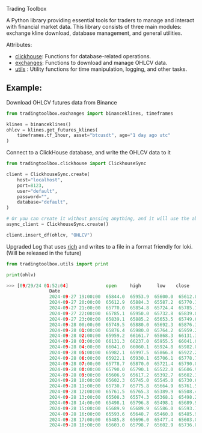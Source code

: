 Trading Toolbox

A Python library providing essential tools for traders to manage and interact with financial market data.
This library consists of three main modules: exchange kline download, database management, and general utilities.

Attributes:

- [clickhouse](reference/tradingtoolbox/clickhouse/__init__/): Functions for database-related operations.
- [exchanges](reference/tradingtoolbox/clickhouse/__init__/): Functions to download and manage OHLCV data.
- [utils](reference/tradingtoolbox/clickhouse/__init__/) : Utility functions for time manipulation, logging, and other tasks.


## Example:

Download OHLCV futures data from Binance

```python
from tradingtoolbox.exchanges import binanceklines, timeframes

klines = binanceklines()
ohlcv = klines.get_futures_klines(
    timeframes.tf_1hour, asset="btcusdt", ago="1 day ago utc"
)
```

Connect to a ClickHouse database, and write the OHLCV data to it

```python
from tradingtoolbox.clickhouse import ClickhouseSync

client = ClickhouseSync.create(
    host="localhost",
    port=8123,
    user="default",
    password="",
    database="default",
)

# Or you can create it without passing anything, and it will use the above defaults
async_client = ClickhouseSync.create()

client.insert_df(ohlcv, "OHLCV")
```

Upgraded Log that uses [rich](https://rich.readthedocs.io/en/stable/introduction.html) and writes to a file in a format friendly for loki. (Will be released in the future)

```python
from tradingtoolbox.utils import print

print(ohlv)

>>> [09/29/24 01:52:04]              open     high      low    close    volume    asset timeframe
                Date
                2024-09-27 19:00:00  65844.0  65953.9  65600.0  65612.8  5857.933  BTCUSDT        1h
                2024-09-27 20:00:00  65612.9  65884.3  65587.2  65770.1  3534.253  BTCUSDT        1h
                2024-09-27 21:00:00  65770.0  65854.8  65724.4  65785.1  2041.993  BTCUSDT        1h
                2024-09-27 22:00:00  65785.1  65950.0  65732.8  65839.0  3656.832  BTCUSDT        1h
                2024-09-27 23:00:00  65839.1  65885.2  65653.5  65749.6  3746.322  BTCUSDT        1h
                2024-09-28 00:00:00  65749.5  65880.0  65692.3  65876.3  2840.027  BTCUSDT        1h
                2024-09-28 01:00:00  65876.4  65980.0  65764.2  65959.2  2401.330  BTCUSDT        1h
                2024-09-28 02:00:00  65959.2  66161.7  65868.3  66131.3  5686.056  BTCUSDT        1h
                2024-09-28 03:00:00  66131.3  66237.0  65955.5  66041.0  4308.866  BTCUSDT        1h
                2024-09-28 04:00:00  66041.0  66060.1  65924.8  65982.0  2575.826  BTCUSDT        1h
                2024-09-28 05:00:00  65982.1  65997.5  65866.8  65922.2  2962.115  BTCUSDT        1h
                2024-09-28 06:00:00  65922.1  65930.1  65706.1  65778.7  4484.971  BTCUSDT        1h
                2024-09-28 07:00:00  65778.7  65870.0  65721.4  65790.0  2598.911  BTCUSDT        1h
                2024-09-28 08:00:00  65790.0  65790.1  65522.0  65606.9  6669.400  BTCUSDT        1h
                2024-09-28 09:00:00  65606.9  65617.2  65392.7  65602.3  7307.201  BTCUSDT        1h
                2024-09-28 10:00:00  65602.3  65745.0  65545.0  65730.6  3458.654  BTCUSDT        1h
                2024-09-28 11:00:00  65730.7  65775.8  65664.9  65761.5  2453.674  BTCUSDT        1h
                2024-09-28 12:00:00  65761.5  65765.3  65389.9  65508.4  7659.598  BTCUSDT        1h
                2024-09-28 13:00:00  65508.3  65574.3  65368.1  65498.2  4304.011  BTCUSDT        1h
                2024-09-28 14:00:00  65498.1  65796.8  65498.1  65689.9  5885.235  BTCUSDT        1h
                2024-09-28 15:00:00  65689.9  65689.9  65586.0  65593.7  2623.209  BTCUSDT        1h
                2024-09-28 16:00:00  65593.6  65640.7  65460.0  65485.9  3219.377  BTCUSDT        1h
                2024-09-28 17:00:00  65485.8  65696.0  65477.4  65603.0  2010.361  BTCUSDT        1h
                2024-09-28 18:00:00  65603.0  65798.7  65602.9  65736.0  1426.067  BTCUSDT        1h
```



